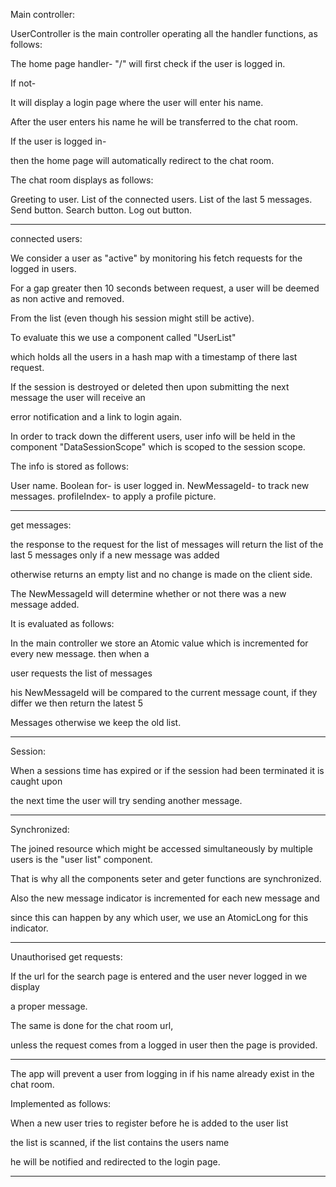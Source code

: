 Main controller:

UserController is the main controller operating all the handler functions, as follows:

The home page handler- "/" will first check if the user is logged in.

If not-

It will display a login page where the user will enter his name.

After the user enters his name he will be transferred to the chat room.

If the user is logged in-

then the home page will automatically redirect to the chat room.

The chat room displays as follows:

Greeting to user.
List of the connected users.
List of the last 5 messages.
Send button.
Search button.
Log out button.

-------------------------------------------------------------------------------------------
connected users:

We consider a user as "active" by monitoring his fetch requests for the logged in users.

For a gap greater then 10 seconds between request, a user will be deemed as non active and removed.

From the list (even though his session might still be active).

To evaluate this we use a component called "UserList"

which holds all the users in a hash map with a timestamp of there last request.

If the session is destroyed or deleted then upon submitting the next message the user will receive an

error notification and a link to login again.

In order to track down the different users, user info will be held in the component "DataSessionScope" which is scoped to the session scope.

The info is stored as follows:

User name.
Boolean for- is user logged in.
NewMessageId- to track new messages.
profileIndex- to apply a profile picture.

-------------------------------------------------------------------------------------------
get messages:

the response to the request for the list of messages will return the list of the last 5 messages only if a new message was added

otherwise returns an empty list and no change is made on the client side.

The NewMessageId will determine whether or not there was a new message added.

It is evaluated as follows:

In the main controller we store an Atomic value which is incremented for every new message. then when a

user requests the list of messages

his NewMessageId will be compared to the current message count, if they differ we then return the latest 5

Messages otherwise we keep the old list.

-------------------------------------------------------------------------------------------
Session:

When a sessions time has expired or if the session had been terminated it is caught upon

the next time the user will try sending another message.

-------------------------------------------------------------------------------------------
Synchronized:

The joined resource which might be accessed simultaneously by multiple users is the "user list" component.

That is why all the components seter and geter functions are synchronized.

Also the new message indicator is incremented for each new message and

since this can happen by any which user, we use an AtomicLong for this indicator.

-------------------------------------------------------------------------------------------
Unauthorised get requests:

If the url for the search page is entered and the user never logged in we display

a proper message.

The same is done for the chat room url,

unless the request comes from a logged in user then the page is provided.

-------------------------------------------------------------------------------------------
The app will prevent a user from logging in if his name already exist in the chat room.

Implemented as follows:

When a new user tries to register before he is added to the user list

the list is scanned, if the list contains the users name

he will be notified and redirected to the login page.

-------------------------------------------------------------------------------------------
